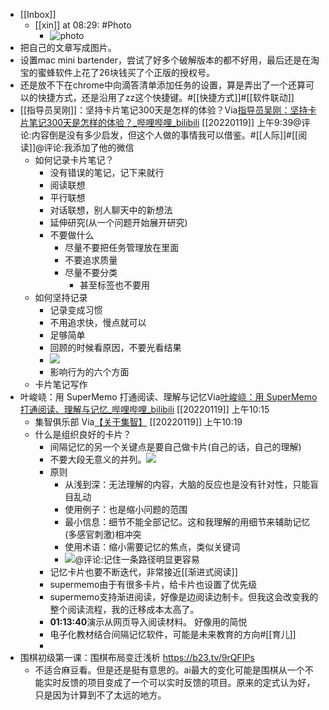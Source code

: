 - [[Inbox]]
    - [[xin]] at 08:29: #Photo
        - ![photo](https://firebasestorage.googleapis.com/v0/b/firescript-577a2.appspot.com/o/imgs%2Fapp%2Fxinyiheng%2FyPmaNONVu?alt=media&token=d303784e-3b99-48d1-b803-e26daabdd0f9)
- 把自己的文章写成图片。
- 设置mac mini bartender，尝试了好多个破解版本的都不好用，最后还是在淘宝的蜜蜂软件上花了26块钱买了个正版的授权号。
- 还是放不下在chrome中向滴答清单添加任务的设置，算是弄出了一个还算可以的快捷方式，还是沿用了zz这个快捷键。#[[快捷方式]]#[[软件联动]]
- [[指导员吴刚]]：坚持卡片笔记300天是怎样的体验？Via[指导员吴刚：坚持卡片笔记300天是怎样的体验？_哔哩哔哩_bilibili](https://www.bilibili.com/video/BV1gS4y1f7cH#/) [[20220119]] 上午9:39@评论:内容倒是没有多少启发，但这个人做的事情我可以借鉴。#[[人际]]#[[阅读]]@评论:我添加了他的微信
    - 如何记录卡片笔记？
        - 没有错误的笔记，记下来就行
        - 阅读联想
        - 平行联想
        - 对话联想，别人聊天中的新想法
        - 延伸研究(从一个问题开始展开研究)
        - 不要做什么
            - 尽量不要把任务管理放在里面
            - 不要追求质量
            - 尽量不要分类
                - 甚至标签也不要用
    - 如何坚持记录
        - 记录变成习惯
        - 不用追求快，慢点就可以
        - 足够简单
        - 回顾的时候看原因，不要光看结果
        - ![](https://firebasestorage.googleapis.com/v0/b/firescript-577a2.appspot.com/o/imgs%2Fapp%2Fxinyiheng%2Fj4u7i23Iob.png?alt=media&token=9150956a-69ef-4de6-a222-4db4cf63e3cb)
        - 影响行为的六个方面
    - 卡片笔记写作
- 叶峻峣：用 SuperMemo 打通阅读、理解与记忆Via[叶峻峣：用 SuperMemo 打通阅读、理解与记忆_哔哩哔哩_bilibili](https://www.bilibili.com/video/BV1jL411V7GD?p=1&share_medium=android&share_plat=android&share_session_id=52b9d7c8-e074-4dd0-9dd7-8fb71ffb2f1e&share_source=GENERIC&share_tag=s_i&timestamp=1642344650&unique_k=ulJYnGh#/) [[20220119]] 上午10:15
    - 集智俱乐部 Via[【关于集智】](https://www.wolai.com/fHxGuDuNUvwqfq7mjHtLFe#/) [[20220119]] 上午10:19
    - 什么是组织良好的卡片？
        - 间隔记忆的另一个关键点是要自己做卡片(自己的话，自己的理解)
        - 不要大段无意义的并列。![](https://firebasestorage.googleapis.com/v0/b/firescript-577a2.appspot.com/o/imgs%2Fapp%2Fxinyiheng%2FzC1MkW9SEb.png?alt=media&token=7de4cdd1-0a8e-454c-a8fa-33619a4ab809)
        - 原则
            - 从浅到深：无法理解的内容，大脑的反应也是没有针对性，只能盲目乱动
            - 使用例子：也是缩小问题的范围
            - 最小信息：细节不能全部记忆。这和我理解的用细节来辅助记忆(多感官刺激)相冲突
            - 使用术语：缩小需要记忆的焦点，类似关键词
            - ![](https://firebasestorage.googleapis.com/v0/b/firescript-577a2.appspot.com/o/imgs%2Fapp%2Fxinyiheng%2FhYoCs0zx2S.png?alt=media&token=46f9fa9a-e126-4847-8722-9c5d43aa3aa2)@评论:记住一条路径明显更容易
        - 记忆卡片也要不断迭代，非常接近[[渐进式阅读]]
        - supermemo由于有很多卡片，给卡片也设置了优先级
        - supermemo支持渐进阅读，好像是边阅读边制卡。但我这会改变我的整个阅读流程，我的迁移成本太高了。
        - **01:13:40**演示从网页导入阅读材料。 好像用的简悦
        - 电子化教材结合间隔记忆软件，可能是未来教育的方向#[[育儿]]
        - 
- 围棋初级第一课：围棋布局变迁浅析 https://b23.tv/9rQFIPs
    - 不适合麻豆看。但是还是挺有意思的。ai最大的变化可能是围棋从一个不能实时反馈的项目变成了一个可以实时反馈的项目。原来的定式认为好，只是因为计算到不了太远的地方。
